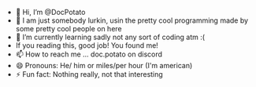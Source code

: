 - 👋 Hi, I’m @DocPotato
- 👀 I am just somebody lurkin, usin the pretty cool programming made by some pretty cool people on here
- 🌱 I’m currently learning sadly not any sort of coding atm :(
- If you reading this, good job! You found me!
- 📫 How to reach me ... doc.potato on discord
- 😄 Pronouns: He/ him or miles/per hour (I'm american)
- ⚡ Fun fact: Nothing really, not that interesting

<!---
DocPotato/DocPotato is a ✨ special ✨ repository because its `README.md` (this file) appears on your GitHub profile.
You can click the Preview link to take a look at your changes.
--->

